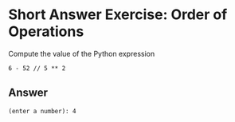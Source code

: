 # Short Answer Exercise: Order of Operations
Compute the value of the Python expression
```
6 - 52 // 5 ** 2
```
## Answer
```
(enter a number): 4
```
